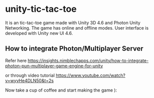 # unity-tic-tac-toe
It is an tic-tac-toe game made with Unity 3D 4.6 and Photon Unity Networking.
The game has online and offline modes.
User interface is developed with Unity new UI 4.6.

## How to integrate Photon/Multiplayer Server
Refer here https://insights.nimblechapps.com/unity/how-to-integrate-photon-pun-multiplayer-game-engine-for-unity

or through video tutorial https://www.youtube.com/watch?v=wyvHe4DLN50&t=2s

Now take a cup of coffee and start making the game ): 

